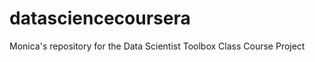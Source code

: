 datasciencecoursera
===================

Monica's repository for the Data Scientist Toolbox Class Course Project
